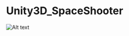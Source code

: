 # Unity3D_SpaceShooter 
![Alt text](https://github.com/EvelynDestiny/Unity3D_SpaceSooter/blob/master/screenshots/spaceshooter.psd "Space Shooter")
<br><br>
